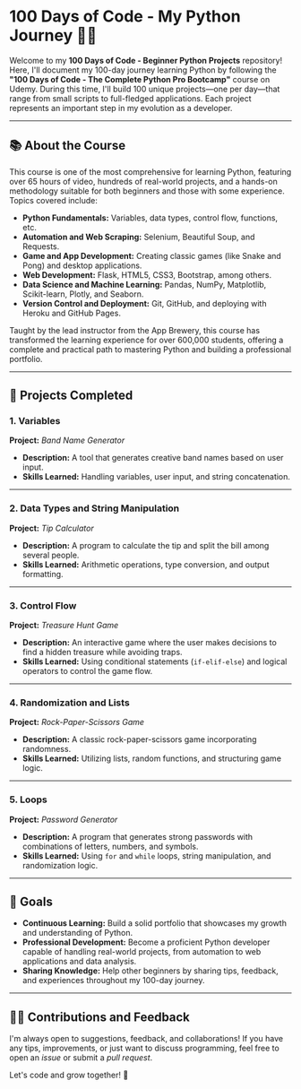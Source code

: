 # 100 Days of Code - My Python Journey 🚀🐍

Welcome to my **100 Days of Code - Beginner Python Projects** repository!  
Here, I'll document my 100-day journey learning Python by following the **"100 Days of Code - The Complete Python Pro Bootcamp"** course on Udemy. During this time, I'll build 100 unique projects—one per day—that range from small scripts to full-fledged applications. Each project represents an important step in my evolution as a developer.

---

## 📚 About the Course

This course is one of the most comprehensive for learning Python, featuring over 65 hours of video, hundreds of real-world projects, and a hands-on methodology suitable for both beginners and those with some experience. Topics covered include:

- **Python Fundamentals:** Variables, data types, control flow, functions, etc.
- **Automation and Web Scraping:** Selenium, Beautiful Soup, and Requests.
- **Game and App Development:** Creating classic games (like Snake and Pong) and desktop applications.
- **Web Development:** Flask, HTML5, CSS3, Bootstrap, among others.
- **Data Science and Machine Learning:** Pandas, NumPy, Matplotlib, Scikit-learn, Plotly, and Seaborn.
- **Version Control and Deployment:** Git, GitHub, and deploying with Heroku and GitHub Pages.

Taught by the lead instructor from the App Brewery, this course has transformed the learning experience for over 600,000 students, offering a complete and practical path to mastering Python and building a professional portfolio.

---

## 📂 Projects Completed

### 1. **Variables**  
**Project:** *Band Name Generator*  
- **Description:** A tool that generates creative band names based on user input.  
- **Skills Learned:** Handling variables, user input, and string concatenation.

---

### 2. **Data Types and String Manipulation**  
**Project:** *Tip Calculator*  
- **Description:** A program to calculate the tip and split the bill among several people.  
- **Skills Learned:** Arithmetic operations, type conversion, and output formatting.

---

### 3. **Control Flow**  
**Project:** *Treasure Hunt Game*  
- **Description:** An interactive game where the user makes decisions to find a hidden treasure while avoiding traps.  
- **Skills Learned:** Using conditional statements (`if-elif-else`) and logical operators to control the game flow.

---

### 4. **Randomization and Lists**  
**Project:** *Rock-Paper-Scissors Game*  
- **Description:** A classic rock-paper-scissors game incorporating randomness.  
- **Skills Learned:** Utilizing lists, random functions, and structuring game logic.

---

### 5. **Loops**  
**Project:** *Password Generator*  
- **Description:** A program that generates strong passwords with combinations of letters, numbers, and symbols.  
- **Skills Learned:** Using `for` and `while` loops, string manipulation, and randomization logic.

---

## 🎯 Goals

- **Continuous Learning:** Build a solid portfolio that showcases my growth and understanding of Python.
- **Professional Development:** Become a proficient Python developer capable of handling real-world projects, from automation to web applications and data analysis.
- **Sharing Knowledge:** Help other beginners by sharing tips, feedback, and experiences throughout my 100-day journey.

---

## 🧑‍💻 Contributions and Feedback

I'm always open to suggestions, feedback, and collaborations! If you have any tips, improvements, or just want to discuss programming, feel free to open an _issue_ or submit a _pull request_.

Let's code and grow together! 🎉
